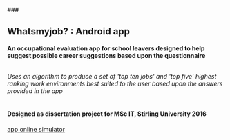 ###<h2> Whatsmyjob? : Android app</h2>

<b>An occupational evaluation app for school leavers designed to help suggest possible career suggestions based upon the questionnaire</b><br></br>

<i>Uses an algorithm to produce a set of 'top ten jobs' and 'top five' highest ranking work environments best suited to the user based upon the answers provided in the app</i><br></br>

<b><h4>Designed as dissertation project for MSc IT, Stirling University 2016</h4></b>

[app online simulator](http://tinyurl.com/hswqom6)
